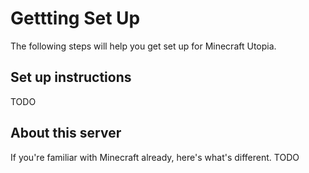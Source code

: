 # Gettting Set Up

The following steps will help you get set up for Minecraft Utopia.

## Set up instructions

TODO

## About this server

If you're familiar with Minecraft already, here's what's different. TODO
